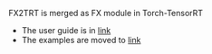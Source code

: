 FX2TRT is merged as FX module in Torch-TensorRT
  
- The user guide is in [link](https://github.com/pytorch/TensorRT/blob/master/docsrc/tutorials/getting_started_with_fx_path.rst#installation)
- The examples are moved to [link](https://github.com/pytorch/TensorRT/tree/master/examples/fx_example)
